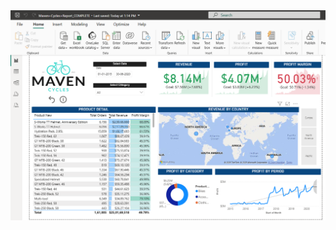 







<img align="center" alt="dashboard"  src= " https://github.com/VimalMehta-ui/Maven-Analytics-Dashboard/blob/main/Screenshot%202025-07-28%20131510.png?raw=true">
